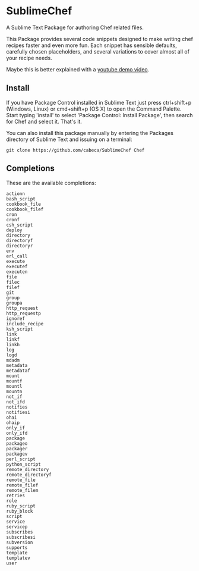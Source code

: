 # SublimeChef

A Sublime Text Package for authoring Chef related files.

This Package provides several code snippets designed to make writing chef recipes faster and even more fun. Each snippet has sensible defaults, carefully chosen placeholders, and several variations to cover almost all of your recipe needs.

Maybe this is better explained with a [youtube demo video](http://www.youtube.com/watch?v=4VtDj_ar1Xg).

## Install

If you have Package Control installed in Sublime Text just press ctrl+shift+p (Windows, Linux) or cmd+shift+p (OS X) to open the Command Palette. Start typing 'install' to select 'Package Control: Install Package', then search for Chef and select it. That's it.

You can also install this package manually by entering the Packages directory of Sublime Text and issuing on a terminal:

```
git clone https://github.com/cabeca/SublimeChef Chef
```

## Completions

These are the available completions:

```
actionn
bash_script
cookbook_file
cookbook_filef
cron
cronf
csh_script
deploy
directory
directoryf
directoryr
env
erl_call
execute
executef
executen
file
filec
filef
git
group
groupa
http_request
http_requestp
ignoref
include_recipe
ksh_script
link
linkf
linkh
log
logd
mdadm
metadata
metadataf
mount
mountf
mountl
mountn
not_if
not_ifd
notifies
notifiesi
ohai
ohaip
only_if
only_ifd
package
packageo
packager
packagev
perl_script
python_script
remote_directory
remote_directoryf
remote_file
remote_filef
remote_filem
retries
role
ruby_script
ruby_block
script
service
servicep
subscribes
subscribesi
subversion
supports
template
templatev
user
```
